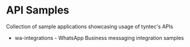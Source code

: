 # API Samples

Collection of sample applications showcasing usage of tyntec's APIs

- wa-integrations - WhatsApp Business messaging integration samples
